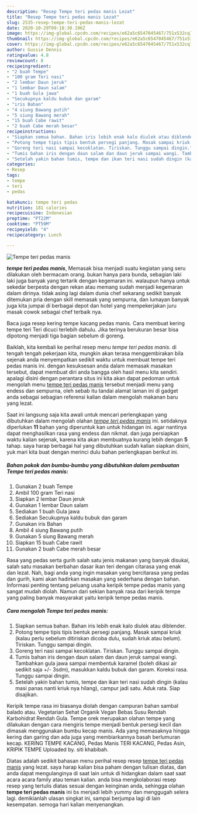 ```yaml
---
description: "Resep Tempe teri pedas manis Lezat"
title: "Resep Tempe teri pedas manis Lezat"
slug: 2535-resep-tempe-teri-pedas-manis-lezat
date: 2020-10-29T09:18:30.196Z
image: https://img-global.cpcdn.com/recipes/e62a5c6547045467/751x532cq70/tempe-teri-pedas-manis-foto-resep-utama.jpg
thumbnail: https://img-global.cpcdn.com/recipes/e62a5c6547045467/751x532cq70/tempe-teri-pedas-manis-foto-resep-utama.jpg
cover: https://img-global.cpcdn.com/recipes/e62a5c6547045467/751x532cq70/tempe-teri-pedas-manis-foto-resep-utama.jpg
author: Gussie Dennis
ratingvalue: 4.8
reviewcount: 8
recipeingredient:
- "2 buah Tempe"
- "100 gram Teri nasi"
- "2 lembar Daun jeruk"
- "1 lembar Daun salam"
- "1 buah Gula jawa"
- "Secukupnya kaldu bubuk dan garam"
- "iris Bahan"
- "4 siung Bawang putih"
- "5 siung Bawang merah"
- "15 buah Cabe rawit"
- "2 buah Cabe merah besar"
recipeinstructions:
- "Siapkan semua bahan. Bahan iris lebih enak kalo diulek atau diblender."
- "Potong tempe tipis tipis bentuk persegi panjang. Masak sampai kriuk (kalau perlu sebelum ditiriskan dicoba dulu, sudah kriuk atau belum). Tiriskan. Tunggu sampai dingin."
- "Goreng teri nasi sampai kecoklatan. Tiriskan. Tunggu sampai dingin."
- "Tumis bahan iris dengan daun salam dan daun jeruk sampai wangi. Tambahkan gula jawa sampai membentuk karamel (boleh dikasi air sedikit saja +/- 3sdm), masukkan kaldu bubuk dan garam. Koreksi rasa. Tunggu sampai dingin."
- "Setelah yakin bahan tumis, tempe dan ikan teri nasi sudah dingin (kalau masi panas nanti kriuk nya hilang), campur jadi satu. Aduk rata. Siap disajikan."
categories:
- Resep
tags:
- tempe
- teri
- pedas

katakunci: tempe teri pedas 
nutrition: 181 calories
recipecuisine: Indonesian
preptime: "PT22M"
cooktime: "PT59M"
recipeyield: "4"
recipecategory: Lunch

---
```



![Tempe teri pedas manis](https://img-global.cpcdn.com/recipes/e62a5c6547045467/751x532cq70/tempe-teri-pedas-manis-foto-resep-utama.jpg)

<b><i>tempe teri pedas manis</i></b>, Memasak bisa menjadi suatu kegiatan yang seru dilakukan oleh bermacam orang. bukan hanya para bunda, sebagian laki laki juga banyak yang tertarik dengan kegemaran ini. walaupun hanya untuk sekedar berpesta dengan rekan atau memang sudah menjadi kegemaran dalam dirinya. tidak asing lagi dalam dunia chef sekarang sedikit banyak ditemukan pria dengan skill memasak yang sempurna, dan lumayan banyak juga kita jumpai di berbagai depot dan hotel yang mempekerjakan juru masak cowok sebagai chef terbaik nya.

Baca juga resep kering tempe kacang pedas manis. Cara membuat kering tempe teri Teri dicuci terlebih dahulu. Jika terinya berukuran besar bisa dipotong menjadi tiga bagian sebelum di goreng.

Baiklah, kita kembali ke perihal resep menu <i>tempe teri pedas manis</i>. di tengah tengah pekerjaan kita, mungkin akan terasa menggembirakan bila sejenak anda menyempatkan sedikit waktu untuk membuat tempe teri pedas manis ini. dengan kesuksesan anda dalam memasak masakan tersebut, dapat membuat diri anda bangga oleh hasil menu kita sendiri. apalagi disini dengan perantara situs ini kita akan dapat pedoman untuk mengolah menu <u>tempe teri pedas manis</u> tersebut menjadi menu yang endess dan sempurna, oleh sebab itu tandai alamat laman ini di gadget anda sebagai sebagian referensi kalian dalam mengolah makanan baru yang lezat.


Saat ini langsung saja kita awali untuk mencari perlengkapan yang dibutuhkan dalam mengolah olahan <u><i>tempe teri pedas manis</i></u> ini. setidaknya diperlukan <b>11</b> bahan yang diperuntuk kan untuk hidangan ini. agar nantinya dapat menghasilkan rasa yang endess dan nikmat. dan juga persiapkan waktu kalian sejenak, karena kita akan membuatnya kurang lebih dengan <b>5</b> tahap. saya harap berbagai hal yang dibutuhkan sudah kalian siapkan disini, yuk mari kita buat dengan merinci dulu bahan perlengkapan berikut ini.

<!--inarticleads1-->

##### Bahan pokok dan bumbu-bumbu yang dibutuhkan dalam pembuatan Tempe teri pedas manis:

1. Gunakan 2 buah Tempe
1. Ambil 100 gram Teri nasi
1. Siapkan 2 lembar Daun jeruk
1. Gunakan 1 lembar Daun salam
1. Sediakan 1 buah Gula jawa
1. Sediakan Secukupnya kaldu bubuk dan garam
1. Gunakan iris Bahan
1. Ambil 4 siung Bawang putih
1. Gunakan 5 siung Bawang merah
1. Siapkan 15 buah Cabe rawit
1. Gunakan 2 buah Cabe merah besar


Rasa yang pedas serta gurih salah satu jenis makanan yang banyak disukai, salah satu masakan berbahan dasar ikan teri dengan citarasa yang enak dan lezat. Nah, bagi anda yang ingin masakan yang bercitarasa yang pedas dan gurih, kami akan hadirkan masakan yang sederhana dengan bahan. Informasi penting tentang peluang usaha keripik tempe pedas manis yang sangat mudah diolah. Namun dari sekian banyak rasa dari keripik tempe yang paling banyak masyarakat yaitu keripik tempe pedas manis. 

<!--inarticleads2-->

##### Cara mengolah Tempe teri pedas manis:

1. Siapkan semua bahan. Bahan iris lebih enak kalo diulek atau diblender.
1. Potong tempe tipis tipis bentuk persegi panjang. Masak sampai kriuk (kalau perlu sebelum ditiriskan dicoba dulu, sudah kriuk atau belum). Tiriskan. Tunggu sampai dingin.
1. Goreng teri nasi sampai kecoklatan. Tiriskan. Tunggu sampai dingin.
1. Tumis bahan iris dengan daun salam dan daun jeruk sampai wangi. Tambahkan gula jawa sampai membentuk karamel (boleh dikasi air sedikit saja +/- 3sdm), masukkan kaldu bubuk dan garam. Koreksi rasa. Tunggu sampai dingin.
1. Setelah yakin bahan tumis, tempe dan ikan teri nasi sudah dingin (kalau masi panas nanti kriuk nya hilang), campur jadi satu. Aduk rata. Siap disajikan.


Keripik tempe rasa ini biasanya diolah dengan campuran bahan sambal balado atau. Vegetarian Sehat Organik Vegan Bebas Susu Rendah Karbohidrat Rendah Gula. Tempe orek merupakan olahan tempe yang dilakukan dengan cara mengiris tempe menjadi bentuk persegi kecil dan dimasak menggunakan bumbu kecap manis. Ada yang memasaknya hingga kering dan garing dan ada juga yang membiarkannya basah berlumuran kecap. KERING TEMPE KACANG, Pedas Manis TERI KACANG, Pedas Asin, KRIPIK TEMPE Uploaded by. siti khabibah. 

Diatas adalah sedikit bahasan menu perihal resep resep <u>tempe teri pedas manis</u> yang lezat. saya harap kalian bisa paham dengan tulisan diatas, dan anda dapat mengulanginya di saat lain untuk di hidangkan dalam saat saat acara acara family atau teman kalian. anda bisa mengkolaborasi resep resep yang tertulis diatas sesuai dengan keinginan anda, sehingga olahan <b>tempe teri pedas manis</b> ini bs menjadi lebih yummy dan menggugah selera lagi. demikianlah ulasan singkat ini, sampai berjumpa lagi di lain kesempatan. semoga hari kalian menyenangkan.
